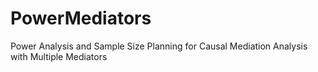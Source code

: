 # PowerMediators
Power Analysis and Sample Size Planning for Causal Mediation Analysis with Multiple Mediators
